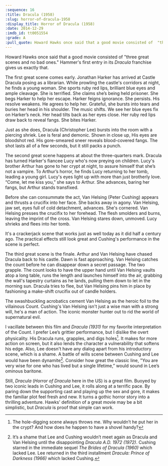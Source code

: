 ```yaml
---
:sequence: 16
:title: Dracula (1958)
:slug: horror-of-dracula-1958
:display_title: Horror of Dracula (1958)
:date: 2014-12-29
:imdb_id: tt0051554
:grade: A
:pull_quote: Howard Hawks once said that a good movie consisted of  "three great scenes and no bad ones." Hammer's first entry in its _Dracula_ franchise gives us exactly that.
---
```

Howard Hawks once said that a good movie consisted of  "three great scenes and no bad ones." Hammer's first entry in its _Dracula_ franchise gives us exactly that.

The first great scene comes early. Jonathan Harker has arrived at Castle Dracula posing as a librarian.  While prowling the castle's corridors at night, he finds a young woman. She sports ruby red lips, brilliant blue eyes and ample cleavage. She is terrified. She claims she’s being held prisoner. She begs Harker to help her escape. Harker feigns ignorance. She persists. His resolve weakens. He agrees to help her. Grateful, she bursts into tears and buries her head in his shoulder. The music shifts. We see her blue eyes fix on Harker’s neck. Her head tilts back as her eyes close. Her ruby red lips draw back to reveal fangs. She bites Harker.

Just as she does, Dracula (Christopher Lee) bursts into the room with a piercing shriek. Lee is feral and demonic. Shown in close up, His eyes are bloodshot red. His gore-smeared sneer reveals blood-covered fangs. The shot lasts all of a few seconds, but it still packs a punch.

The second great scene happens at about the three-quarters mark. Dracula has turned Harker's fiancee Lucy who's now preying on children. Lucy's brother Arthur has gone to her crypt at night, to assure himself that she’s not a vampire. To Arthur’s horror, he finds Lucy returning to her tomb, leading a young girl. Lucy's eyes light up with more than just brotherly love. “Come, let me kiss you,” she says to Arthur. She advances, baring her fangs, but Arthur stands transfixed.

Before she can consummate the act, Van Helsing (Peter Cushing) appears and thrusts a crucifix into her face. She backs away in agony. Van Helsing, jaw set, eyes full of cold detachment, advances. She's cornered. Van Helsing presses the crucifix to her forehead. The flesh smolders and burns, leaving the imprint of the cross. Van Helsing stares down, unmoved. Lucy shrieks and flees into her tomb.

It's a crackerjack scene that works just as well today as it did half a century ago. The practical effects still look great and Cushing's performance in the scene is perfect.

The third great scene is the finale. Arthur and Van Helsing have chased Dracula back to his castle. Dawn is fast approaching. Van Helsing catches the count before he can disappear down a secret passage. The two grapple. The count looks to have the upper hand until Van Helsing vaults atop a long table, runs the length and launches himself into the air, grabbing the wall's tapestry curtains as he lands, pulling them down to let in the morning sun. Dracula tries to flee, but Van Helsing pins him in place by fashioning a make-shift crucifix out of candle holders.

The swashbuckling acrobatics cement Van Helsing  as the heroic foil to the villainous Count. Cushing's Van Helsing isn't just a wise man with a strong will, he's a man of action. The iconic monster hunter out to rid the world of supernatural evil.

I vacillate between this film and _Dracula (1931)_ for my favorite interpretation of the Count. I prefer Lee’s grittier performance, but I dislike the overt physicality. His Dracula runs, grapples, and digs holes[^1]. It makes for more action on screen, but it also lends the character a vulnerability that softens his edge. Also, Lee doesn't have any dialog apart from his introductory scene, which is a shame. A battle of wills scene between Cushing and Lee would have been dynamite[^2]. Consider how great the classic line, "You are very wise for one who has lived but a single lifetime,” would sound in Lee’s ominous baritone.

Still, _Dracula_ (_Horror of Dracula_ here in the US) is a great film. Buoyed by two iconic leads in Cushing and Lee, it rolls along at a terrific pace.  By paring down the supporting cast and playing up the sex and gore, it makes the familiar plot feel fresh and new. It turns a gothic horror story into a thrilling adventure. Hawks' definition of a great movie may be a bit simplistic, but _Dracula_ is proof that simple can work.

[^1]: The hole-digging scene always throws me. Why wouldn’t he put her in the crypt? And how does he happen to have a shovel handy?

[^2]: It’s a shame that Lee and Cushing wouldn’t meet again as Dracula and Van Helsing until the disappointing _Dracula A.D. 1972 (1972)_. Cushing starred in the immediate sequel _The Brides of Dracula (1960)_ which lacked Lee. Lee returned in the third installment _Dracula: Prince of Darkness (1966)_ which lacked Cushing.

